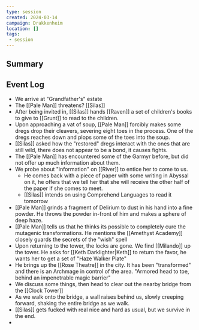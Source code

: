 ```yaml
---
type: session
created: 2024-03-14
campaign: Drakkenheim
location: []
tags:
 - session
---
```



## Summary

## Event Log

- We arrive at "Grandfather's" estate
- The [[Pale Man]] threatens? [[Silas]]
- After being invited in, [[Silas]] hands [[Raven]] a set of children's books to give to [[Grunt]] to read to the children.
- Upon approaching a vat of soup, [[Pale Man]] forcibly makes some dregs drop their cleavers, severing eight toes in the process. One of the dregs reaches down and plops some of the toes into the soup.
- [[Silas]] asked how the "restored" dregs interact with the ones that are still wild, there does not appear to be a bond, it causes fights.
- The [[Pale Man]] has encountered some of the Garmyr before, but did not offer up much information about them. 
- We probe about "information" on [[River]] to entice her to come to us.
	- He comes back with a piece of paper with some writing in Abyssal on it, he offers that we tell her that she will receive the other half of the paper if she comes to meet.
	- [[Silas]] intends on using Comprehend Languages to read it tomorrow
- [[Pale Man]] grinds a fragment of Delirium to dust in his hand into a fine powder. He throws the powder in-front of him and makes a sphere of deep haze.
- [[Pale Man]] tells us that he thinks its possible to completely cure the mutagenic transformations. He mentions the [[Amethyst Academy]] closely guards the secrets of the "wish" spell
- Upon returning to the tower, the locks are gone. We find [[Milando]] up the tower. He asks for [[Keth Darklighter|Keth]] to return the favor, he wants her to get a set of "Haze Walker Plate"
- He brings up the [[Rose Theatre]] in the city. It has been "transformed" and there is an Archmage in control of the area. "Armored head to toe, behind an impenetrable magic barrier"
- We discuss some things, then head to clear out the nearby bridge from the [[Clock Tower]]
- As we walk onto the bridge, a wall raises behind us, slowly creeping forward, shaking the entire bridge as we walk.
- [[Silas]] gets fucked with real nice and hard as usual, but we survive in the end.
- 


